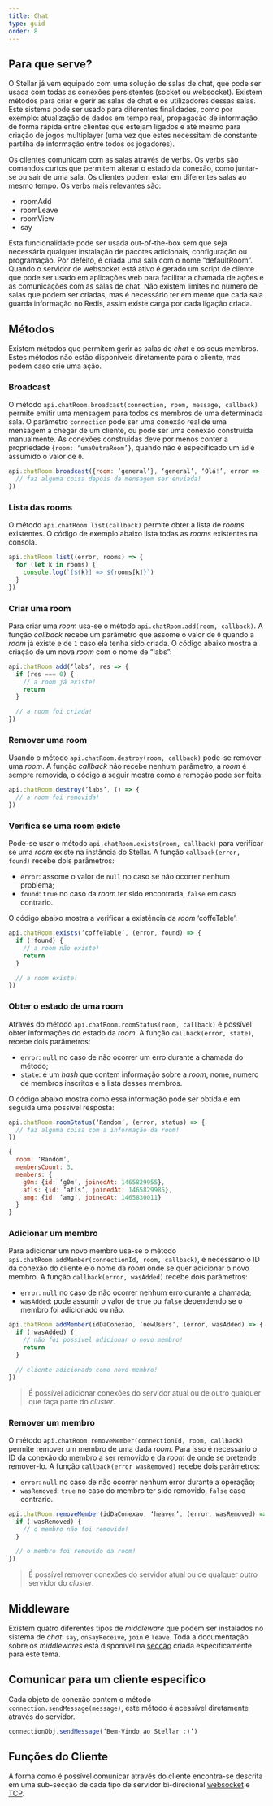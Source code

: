 ```yaml
---
title: Chat
type: guid
order: 8
---
```


## Para que serve?

O Stellar já vem equipado com uma solução de salas de chat, que pode ser usada com todas as conexões persistentes (socket ou websocket). Existem métodos para criar e gerir as salas de chat e os utilizadores dessas salas. Este sistema pode ser usado para diferentes finalidades, como por exemplo: atualização de dados em tempo real, propagação de informação de forma rápida entre clientes que estejam ligados e até mesmo para criação de jogos multiplayer (uma vez que estes necessitam de constante partilha de informação entre todos os jogadores).Os clientes comunicam com as salas através de verbs. Os verbs são comandos curtos que permitem alterar o estado da conexão, como juntar-se ou sair de uma sala. Os clientes podem estar em diferentes salas ao mesmo tempo. Os verbs mais relevantes são:* roomAdd* roomLeave* roomView* sayEsta funcionalidade pode ser usada out-of-the-box sem que seja necessária qualquer instalação de pacotes adicionais, configuração ou programação. Por defeito, é criada uma sala com o nome “defaultRoom”. Quando o servidor de websocket está ativo é gerado um script de cliente que pode ser usado em aplicações web para facilitar a chamada de ações e as comunicações com as salas de chat.Não existem limites no numero de salas que podem ser criadas, mas é necessário ter em mente que cada sala guarda informação no Redis, assim existe carga por cada ligação criada.

## Métodos

Existem métodos que permitem gerir as salas de _chat_ e os seus membros. Estes métodos não estão disponíveis diretamente para o cliente, mas podem caso crie uma ação.

### Broadcast

O método `api.chatRoom.broadcast(connection, room, message, callback)` permite emitir uma mensagem para todos os membros de uma determinada sala. O parâmetro `connection` pode ser uma conexão real de uma mensagem a chegar de um cliente, ou pode ser uma conexão construída manualmente. As conexões construídas deve por menos conter a propriedade `{room: ‘umaOutraRoom’}`, quando não é especificado um `id` é assumido o valor de `0`. 

```javascript
api.chatRoom.broadcast({room: ‘general’}, ‘general’, ‘Olá!’, error => {
  // faz alguma coisa depois da mensagem ser enviada!
})
```

### Lista das rooms

O método `api.chatRoom.list(callback)` permite obter a lista de _rooms_ existentes. O código de exemplo abaixo lista todas as _rooms_ existentes na consola.

```javascript
api.chatRoom.list((error, rooms) => {
  for (let k in rooms) {
    console.log(`[${k}] => ${rooms[k]}`)
  }
})
```

### Criar uma room

Para criar uma _room_ usa-se o método `api.chatRoom.add(room, callback)`. A função _callback_ recebe um parâmetro que assome o valor de `0` quando a _room_ já existe e de `1` caso ela tenha sido criada. O código abaixo mostra a criação de um nova _room_ com o nome de “labs”:

```javascript
api.chatRoom.add(‘labs’, res => {
  if (res === 0) {
    // a room já existe!
    return
  }

  // a room foi criada!
})
```

### Remover uma room

Usando o método `api.chatRoom.destroy(room, callback)` pode-se remover uma _room_. A função _callback_ não recebe nenhum parâmetro, a _room_ é sempre removida, o código a seguir mostra como a remoção pode ser feita:

```javascript
api.chatRoom.destroy(‘labs’, () => {
  // a room foi removida!
})
```

### Verifica se uma room existe

Pode-se usar o método `api.chatRoom.exists(room, callback)` para verificar se uma _room_ existe na instância do Stellar. A função `callback(error, found)` recebe dois parâmetros:

* `error`: assome o valor de `null` no caso se não ocorrer nenhum problema;
* `found`: `true` no caso da _room_ ter sido encontrada, `false` em caso contrario.

O código abaixo mostra a verificar a existência da _room_ ‘coffeTable’:

```javascript
api.chatRoom.exists(‘coffeTable’, (error, found) => {
  if (!found) {
    // a room não existe!
    return
  }

  // a room existe!
})
```

### Obter o estado de uma room

Através do método `api.chatRoom.roomStatus(room, callback)` é possível obter informações do estado da _room_. A função `callback(error, state)`, recebe dois parâmetros:

* `error`: `null` no caso de não ocorrer um erro durante a chamada do método;
* `state`: é um _hash_ que contem informação sobre a _room_, nome, numero de membros inscritos e a lista desses membros.


O código abaixo mostra como essa informação pode ser obtida e em seguida uma possível resposta:

```javascript
api.chatRoom.roomStatus(‘Random’, (error, status) => {
  // faz alguma coisa com a informação da room!
})
```

```javascript
{
  room: ‘Random’,
  membersCount: 3,
  members: {
    g0m: {id: ‘g0m’, joinedAt: 1465829955},
    afls: {id: ‘afls’, joinedAt: 1465829985},
    amg: {id: ‘amg’, joinedAt: 1465830011}
  }
}
```

### Adicionar um membro

Para adicionar um novo membro usa-se o método `api.chatRoom.addMember(connectionId, room, callback)`, é necessário o ID da conexão do cliente e o nome da _room_ onde se quer adicionar o novo membro. A função `callback(error, wasAdded)` recebe dois parâmetros:

* `error`: `null` no caso de não ocorrer nenhum erro durante a chamada;
* `wasAdded`: pode assumir o valor de `true` ou `false` dependendo se o membro foi adicionado ou não.

```javascript
api.chatRoom.addMember(idDaConexao, ‘newUsers’, (error, wasAdded) => {
  if (!wasAdded) {
    // não foi possível adicionar o novo membro!
    return
  }

  // cliente adicionado como novo membro!
})
```

> É possível adicionar conexões do servidor atual ou de outro qualquer que faça parte do _cluster_.

### Remover um membro

O método `api.chatRoom.removeMember(connectionId, room, callback)` permite remover um membro de uma dada _room_. Para isso é necessário o ID da conexão do membro a ser removido e da _room_ de onde se pretende remover-lo. A função `callback(error wasRemoved)` recebe dois parâmetros:

* `error`: `null` no caso de não ocorrer nenhum error durante a operação;
* `wasRemoved`: `true` no caso do membro ter sido removido, `false` caso contrario.

```javascript
api.chatRoom.removeMember(idDaConexao, ‘heaven’, (error, wasRemoved) => {
  if (!wasRemoved) {
    // o membro não foi removido!
  }

  // o membro foi removido da room!
})
```

> É possível remover conexões do servidor atual ou de qualquer outro servidor do _cluster_.

## Middleware

Existem quatro diferentes tipos de _middleware_ que podem ser instalados no sistema de _chat_: `say`, `onSayReceive`, `join` e `leave`. Toda a documentação sobre os _middlewares_ está disponível na [secção](./middleware.html) criada especificamente para este tema.

## Comunicar para um cliente especifico

Cada objeto de conexão contem o método `connection.sendMessage(message)`, este método é acessível diretamente através do servidor.

```javascript
connectionObj.sendMessage(‘Bem-Vindo ao Stellar :)’)
```

## Funções do Cliente

A forma como é possível comunicar através do cliente encontra-se descrita em uma sub-secção de cada tipo de servidor bi-direcional [websocket](./websocket.html) e [TCP](./tcp.html).

